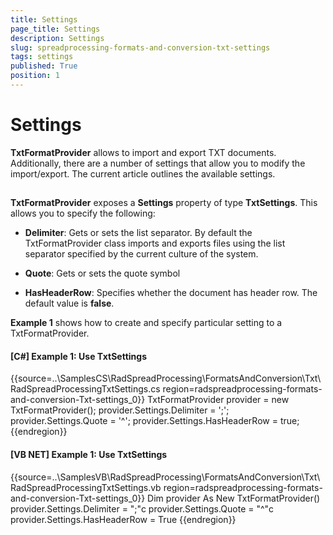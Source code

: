 ```yaml
---
title: Settings
page_title: Settings
description: Settings
slug: spreadprocessing-formats-and-conversion-txt-settings
tags: settings
published: True
position: 1
---
```


# Settings



__TxtFormatProvider__ allows to import and export TXT documents. Additionally, there are a number of settings that allow you to modify the 
        import/export. The current article outlines the available settings.
      

## 

__TxtFormatProvider__ exposes a __Settings__ property of type __TxtSettings__. This 
          allows you to specify the following:
        

* __Delimiter__: Gets or sets the list separator. By default the TxtFormatProvider class imports and exports files using the 
              list separator specified by the current culture of the system.
            

* __Quote__: Gets or sets the quote symbol
            

* __HasHeaderRow__: Specifies whether the document has header row. The default value is __false__.
            

__Example 1__ shows how to create and specify particular setting to a TxtFormatProvider.
        

#### __[C#] Example 1: Use TxtSettings__

{{source=..\SamplesCS\RadSpreadProcessing\FormatsAndConversion\Txt\RadSpreadProcessingTxtSettings.cs region=radspreadprocessing-formats-and-conversion-Txt-settings_0}}
	                TxtFormatProvider provider = new TxtFormatProvider();
	                provider.Settings.Delimiter = ';';
	                provider.Settings.Quote = '^';
	                provider.Settings.HasHeaderRow = true;
	{{endregion}}



#### __[VB NET] Example 1: Use TxtSettings__

{{source=..\SamplesVB\RadSpreadProcessing\FormatsAndConversion\Txt\RadSpreadProcessingTxtSettings.vb region=radspreadprocessing-formats-and-conversion-Txt-settings_0}}
	            Dim provider As New TxtFormatProvider()
	            provider.Settings.Delimiter = ";"c
	            provider.Settings.Quote = "^"c
	            provider.Settings.HasHeaderRow = True
	{{endregion}}


